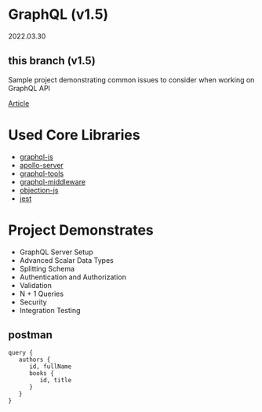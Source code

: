 # GraphQL (v1.5)
2022.03.30

## this branch (v1.5) 
   
Sample project demonstrating common issues to consider when working on GraphQL API

[Article](https://www.toptal.com/graphql/creating-your-first-graphql-api)

# Used Core Libraries

- [graphql-js](https://github.com/graphql/graphql-js)
- [apollo-server](https://github.com/apollographql/apollo-server)
- [graphql-tools](https://github.com/apollographql/graphql-tools)
- [graphql-middleware](https://github.com/prisma/graphql-middleware)
- [objection-js](https://github.com/vincit/objection.js)
- [jest](https://github.com/facebook/jest)

# Project Demonstrates

- GraphQL Server Setup
- Advanced Scalar Data Types
- Splitting Schema
- Authentication and Authorization
- Validation
- N + 1 Queries
- Security
- Integration Testing


## postman

```
query {
   authors {
      id, fullName
      books {
         id, title 
      }
   }
}
```
 
